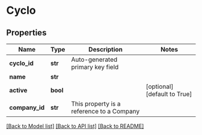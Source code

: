 # Cyclo

## Properties
Name | Type | Description | Notes
------------ | ------------- | ------------- | -------------
**cyclo_id** | **str** | Auto-generated primary key field | 
**name** | **str** |  | 
**active** | **bool** |  | [optional] [default to True]
**company_id** | **str** | This property is a reference to a Company | 

[[Back to Model list]](../README.md#documentation-for-models) [[Back to API list]](../README.md#documentation-for-api-endpoints) [[Back to README]](../README.md)

